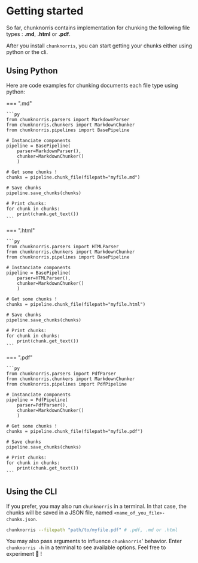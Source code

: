 # Getting started

So far, chunknorris contains implementation for chunking the following file types : **.md**, **.html** or **.pdf**. 

After you install ``chunknorris``, you can start getting your chunks either using python or the cli.

## Using Python

Here are code examples for chunking documents each file type using python:

=== ".md"

    ```py
    from chunknorris.parsers import MarkdownParser
    from chunknorris.chunkers import MarkdownChunker
    from chunknorris.pipelines import BasePipeline

    # Instanciate components
    pipeline = BasePipeline(
        parser=MarkdownParser(),
        chunker=MarkdownChunker()
        )

    # Get some chunks !
    chunks = pipeline.chunk_file(filepath="myfile.md")

    # Save chunks
    pipeline.save_chunks(chunks)

    # Print chunks:
    for chunk in chunks:
        print(chunk.get_text())
    ```

=== ".html"

    ```py
    from chunknorris.parsers import HTMLParser
    from chunknorris.chunkers import MarkdownChunker
    from chunknorris.pipelines import BasePipeline

    # Instanciate components
    pipeline = BasePipeline(
        parser=HTMLParser(),
        chunker=MarkdownChunker()
        )

    # Get some chunks !
    chunks = pipeline.chunk_file(filepath="myfile.html")

    # Save chunks
    pipeline.save_chunks(chunks)

    # Print chunks:
    for chunk in chunks:
        print(chunk.get_text())
    ```

=== ".pdf"

    ```py
    from chunknorris.parsers import PdfParser
    from chunknorris.chunkers import MarkdownChunker
    from chunknorris.pipelines import PdfPipeline

    # Instanciate components
    pipeline = PdfPipeline(
        parser=PdfParser(),
        chunker=MarkdownChunker()
        )

    # Get some chunks !
    chunks = pipeline.chunk_file(filepath="myfile.pdf")

    # Save chunks
    pipeline.save_chunks(chunks)

    # Print chunks:
    for chunk in chunks:
        print(chunk.get_text())
    ```

## Using the CLI 

If you prefer, you may also run ``chunknorris`` in a terminal. In that case, the chunks will be saved in a JSON file, named ``<name_of_you_file>-chunks.json``.

```bash
chunknorris --filepath "path/to/myfile.pdf" # .pdf, .md or .html
```

You may also pass arguments to influence ``chunknorris``' behavior. Enter ``chunknorris -h`` in a terminal to see available options. Feel free to experiment 🧪 !